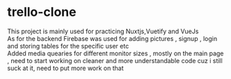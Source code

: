 # trello-clone
This project is mainly used for practicing Nuxtjs,Vuetify and VueJs <br>
As for the backend Firebase was used for adding pictures , signup , login and storing tables for the specific user etc <br>
Added media quearies for different monitor sizes , mostly on the main page , need to start working on cleaner and more understandable code cuz i still suck at it, need to put more work on that
